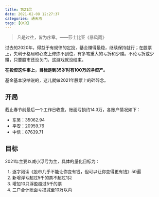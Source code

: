 ```yaml
---
title: 第21层
date: 2021-02-08 12:27:37
categories: 通天塔
tags: [OKR]
---
```


> 凡是过往，皆为序章。——莎士比亚《暴风雨》

过去的2020年，得益于有规律的定投，基金赚得最稳，继续保持就行；在股票上，失利于格局和心态上修炼不到位，有多笔重大的亏折和少赚。不论亏折或少赚，只要股市还没关门，这游戏就没结束。
<!-- more -->
__在投资这件事上，目标是到35岁时有100万的净资产。__

基金基本没啥说的，这儿就做2021年股票上的碎碎念。
## 开局
截止春节前最后一个工作日收盘，账面亏损约14.3万，各账户情况如下：
- 东吴：35062.94
- 平安：20959.76
- 中信：87639.71

## 目标
2021年主要以减小浮亏为主，具体的量化目标为：
1. 逐字阅读《股市几乎不能让你变有钱，但可以让你变得更有钱》50遍
2. 新增浮亏超过5千的票不超过1只
3. 增加10只浮盈超过5千的票
4. 三户合计账面亏损减至10万以内